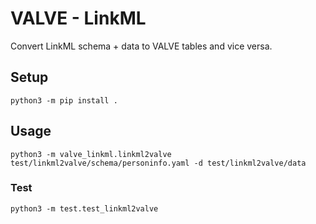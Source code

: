 # VALVE - LinkML
Convert LinkML schema + data to VALVE tables and vice versa.

## Setup
`python3 -m pip install .`

## Usage
```shell
python3 -m valve_linkml.linkml2valve test/linkml2valve/schema/personinfo.yaml -d test/linkml2valve/data
```

### Test
```shell
python3 -m test.test_linkml2valve
```